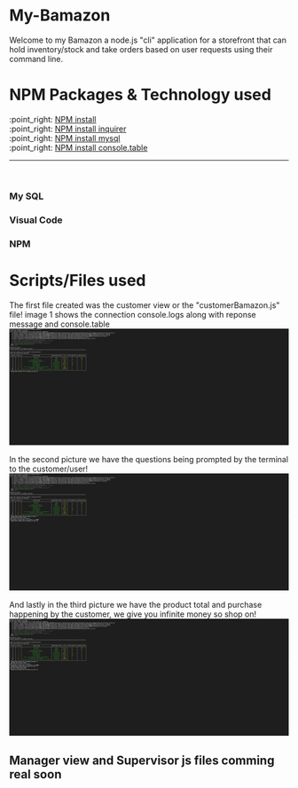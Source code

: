 # My-Bamazon
Welcome to my Bamazon a node.js "cli" application for a storefront that can hold inventory/stock and take orders based on user requests using their command line.

<h1>NPM Packages & Technology used</h1>
:point_right: <a href=https://www.npmjs.com/package/npm>NPM install</a>
<br>
:point_right: <a href=https://www.npmjs.com/package/inquirer>NPM install inquirer</a>
<br>
:point_right: <a href=https://www.npmjs.com/package/mysql>NPM install mysql</a>
<br>
:point_right: <a href=https://www.npmjs.com/package/console.table>NPM install console.table</a>
<hr>
<br>
<h3>My SQL</h3>

<h3>Visual Code</h3>

<h3>NPM</h3>



<h1>Scripts/Files used</h1>
The first file created was the customer view or the "customerBamazon.js" file!
image 1 shows the connection console.logs along with reponse message and console.table
<img src="img/img1.png" alt="console.table">

In the second picture we have the questions being prompted by the terminal to the customer/user!
<img src="img/img2.png" alt="promptQuestions">

And lastly in the third picture we have the product total and purchase happening by the customer, we give you infinite money so shop on!
<img src="img/img3.png" alt="console.table">

<h2>Manager view and Supervisor js files comming real soon</h2>
